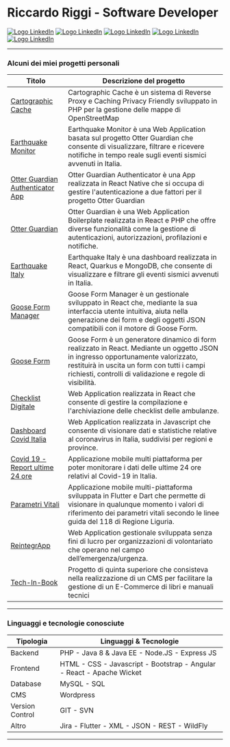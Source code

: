 # Riccardo Riggi - Software Developer
[![Logo LinkedIn](https://cdn3.iconfinder.com/data/icons/social-media-chamfered-corner/154/linkedin-48.png)](https://www.linkedin.com/in/riccardoriggi/) [![Logo LinkedIn](https://cdn3.iconfinder.com/data/icons/social-media-chamfered-corner/154/facebook-48.png)](https://www.facebook.com/riccardo.riggi.52) [![Logo LinkedIn](https://cdn3.iconfinder.com/data/icons/social-media-chamfered-corner/154/instagram-48.png)](https://www.instagram.com/_riccardoriggi_/) [![Logo LinkedIn](https://cdn3.iconfinder.com/data/icons/social-media-chamfered-corner/154/wordpress-48.png)](https://www.riccardoriggi.it/)  [![Logo LinkedIn](https://cdn3.iconfinder.com/data/icons/social-media-chamfered-corner/154/blogger-48.png)](https://www.riccardoriggi.it/blog/)  

---
### Alcuni dei miei progetti personali
|Titolo|Descrizione del progetto|
|--|--|
|[Cartographic Cache](https://github.com/RiccardoRiggi/cartographic-cache)|Cartographic Cache è un sistema di Reverse Proxy e Caching Privacy Friendly sviluppato in PHP per la gestione delle mappe di OpenStreetMap|
|[Earthquake Monitor](https://github.com/RiccardoRiggi/earthquake-monitor-fe)|Earthquake Monitor è una Web Application basata sul progetto Otter Guardian che consente di visualizzare, filtrare e ricevere notifiche in tempo reale sugli eventi sismici avvenuti in Italia.|
|[Otter Guardian Authenticator App](https://github.com/RiccardoRiggi/otter-guardian-authenticator-app)|Otter Guardian Authenticator è una App realizzata in React Native che si occupa di gestire l'autenticazione a due fattori per il progetto Otter Guardian|
|[Otter Guardian](https://github.com/RiccardoRiggi/otter-guardian-fe)|Otter Guardian è una Web Application Boilerplate realizzata in React e PHP che offre diverse funzionalità come la gestione di autenticazioni, autorizzazioni, profilazioni e notifiche.|
|[Earthquake Italy](https://github.com/RiccardoRiggi/earthquake-italy-fe)|Earthquake Italy è una dashboard realizzata in React, Quarkus e MongoDB, che consente di visualizzare e filtrare gli eventi sismici avvenuti in Italia.|
|[Goose Form Manager](https://github.com/RiccardoRiggi/gooseform-manager)|Goose Form Manager è un gestionale sviluppato in React che, mediante la sua interfaccia utente intuitiva, aiuta nella generazione dei form e degli oggetti JSON compatibili con il motore di Goose Form.|
|[Goose Form](https://github.com/RiccardoRiggi/gooseform)|Goose Form è un generatore dinamico di form realizzato in React. Mediante un oggetto JSON in ingresso opportunamente valorizzato, restituirà in uscita un form con tutti i campi richiesti, controlli di validazione e regole di visibilità.|
|[Checklist Digitale](https://github.com/RiccardoRiggi/checklist-digitale-fe)|Web Application realizzata in React che consente di gestire la compilazione e l'archiviazione delle checklist delle ambulanze.|
|[Dashboard Covid Italia](https://github.com/RiccardoRiggi/dashboard-covid-italia)|Web Application realizzata in Javascript che consente di visionare dati e statistiche relative al coronavirus in Italia, suddivisi per regioni e province.|
|[Covid 19 - Report ultime 24 ore](https://github.com/RiccardoRiggi/covid-19-ultime-24-ore)|Applicazione mobile multi piattaforma per poter monitorare i dati delle ultime 24 ore relativi al Covid-19 in Italia.|
|[Parametri Vitali](https://github.com/RiccardoRiggi/parametri-vitali)|Applicazione mobile multi-piattaforma sviluppata in Flutter e Dart che permette di visionare in qualunque momento i valori di riferimento dei parametri vitali secondo le linee guida del 118 di Regione Liguria.|
|[ReintegrApp](https://github.com/RiccardoRiggi/NewReintegrApp)|Web Application gestionale sviluppata senza fini di lucro per organizzazioni di volontariato che operano nel campo dell’emergenza/urgenza.|
|[Tech-In-Book](https://www.riccardoriggi.it/progetti/tech-in-book-il-cms-per-la-gestione-di-e-commerce-di-libri-e-manuali-tecnici/)|Progetto di quinta superiore che consisteva nella realizzazione di un CMS per facilitare la gestione di un E-Commerce di libri e manuali tecnici|
---
### Linguaggi e tecnologie conosciute
|Tipologia|Linguaggi & Tecnologie|
|--|--|
|Backend|PHP - Java 8 & Java EE - Node.JS - Express JS|
|Frontend|HTML - CSS - Javascript - Bootstrap - Angular - React - Apache Wicket|
|Database|MySQL - SQL|
|CMS|Wordpress|
|Version Control|GIT - SVN  |
|Altro|Jira - Flutter - XML - JSON - REST - WildFly |
---
